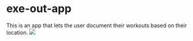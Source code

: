 # exe-out-app
This is an app that lets the user document their workouts based on their location.
<img src="https://github.com/amani-joseph/exe-out-app/blob/master/exe-out.netlify.app_%20(1).png?raw=true">
